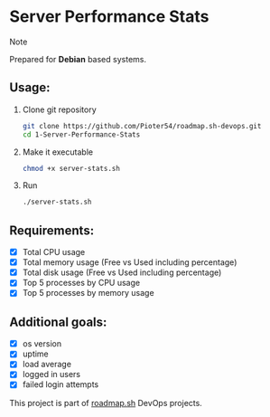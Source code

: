 # Server Performance Stats
> [!NOTE]
>  Prepared for **Debian** based systems.
## Usage:
1. Clone git repository
	```bash
	git clone https://github.com/Pioter54/roadmap.sh-devops.git
	cd 1-Server-Performance-Stats
	```
2. Make it executable
	```bash
	chmod +x server-stats.sh
	```
3. Run
	```bash
	./server-stats.sh
	```
## Requirements:
- [x] Total CPU usage
- [x] Total memory usage (Free vs Used including percentage)
- [x] Total disk usage (Free vs Used including percentage)
- [x] Top 5 processes by CPU usage
- [x] Top 5 processes by memory usage
## Additional goals:
- [x] os version
- [x] uptime
- [x] load average
- [x] logged in users
- [x] failed login attempts

This project is part of [roadmap.sh](https://roadmap.sh/projects/server-stats) DevOps projects.